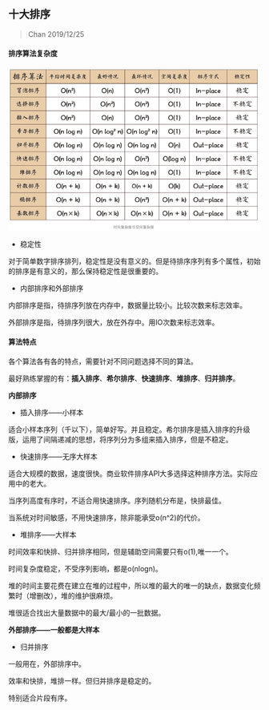 ## 十大排序

> Chan 2019/12/25



#### 排序算法复杂度

<img src = "../images/1.png">

- 稳定性

对于简单数字排序排列，稳定性是没有意义的。但是待排序序列有多个属性，初始的排序是有意义的，那么保持稳定性是很重要的。

- 内部排序和外部排序

内部排序是指，待排序列放在内存中，数据量比较小。比较次数来标志效率。

外部排序是指，待排序列很大，放在外存中。用IO次数来标志效率。





#### 算法特点

各个算法各有各的特点，需要针对不同问题选择不同的算法。

最好熟练掌握的有：**插入排序**、**希尔排序**、**快速排序**、**堆排序**、**归并排序**。



**内部排序**

- 插入排序——小样本

适合小样本序列（千以下），简单好写。并且稳定。希尔排序是插入排序的升级版，运用了间隔递减的思想，将序列分为多组来插入排序，但是不稳定。

- 快速排序——无序大样本

适合大规模的数据，速度很快。商业软件排序API大多选择这种排序方法。实际应用中的老大。

当序列高度有序时，不适合用快速排序。序列随机分布是，快排最佳。

当系统对时间敏感，不用快速排序，除非能承受o(n^2)的代价。

- 堆排序——大样本

时间效率和快排、归并排序相同，但是辅助空间需要只有o(1),唯一一个。

时间复杂度稳定，不受序列影响，都是o(nlogn)。

堆的时间主要花费在建立在堆的过程中，所以堆的最大的唯一的缺点，数据变化频繁时（增删改），堆的维护很麻烦。

堆很适合找出大量数据中的最大/最小的一批数据。



**外部排序——一般都是大样本**

- 归并排序

一般用在，外部排序中。

效率和快排，堆排一样。但归并排序是稳定的。

特别适合片段有序。

